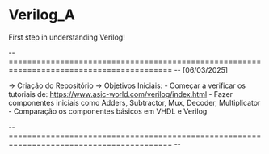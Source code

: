 # Verilog_A 
First step in understanding Verilog! 

-- ========================================================================================= --
[06/03/2025]

-> Criação do Reposítório
-> Objetivos Iniciais:
    - Começar a verificar os tutoriais de: https://www.asic-world.com/verilog/index.html
    - Fazer componentes iniciais como Adders, Subtractor, Mux, Decoder, Multiplicator
    - Comparação os componentes básicos em VHDL e Verilog

-- ========================================================================================= --
